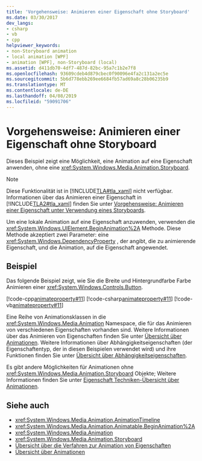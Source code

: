 ```yaml
---
title: 'Vorgehensweise: Animieren einer Eigenschaft ohne Storyboard'
ms.date: 03/30/2017
dev_langs:
- csharp
- vb
- cpp
helpviewer_keywords:
- non-Storyboard animation
- local animation [WPF]
- animation [WPF], non-Storyboard (local)
ms.assetid: d411db70-4df7-487d-82bc-95a7c1b2e7f8
ms.openlocfilehash: 93609cdeb4d879cbec0f90096e4fa2c131a2ec5e
ms.sourcegitcommit: 5b6d778ebb269ee6684fb57ad69a8c28b06235b9
ms.translationtype: MT
ms.contentlocale: de-DE
ms.lasthandoff: 04/08/2019
ms.locfileid: "59091706"
---
```

# <a name="how-to-animate-a-property-without-using-a-storyboard"></a>Vorgehensweise: Animieren einer Eigenschaft ohne Storyboard
Dieses Beispiel zeigt eine Möglichkeit, eine Animation auf eine Eigenschaft anwenden, ohne eine <xref:System.Windows.Media.Animation.Storyboard>.  
  
> [!NOTE]
>  Diese Funktionalität ist in [!INCLUDE[TLA#tla_xaml](../../../../includes/tlasharptla-xaml-md.md)] nicht verfügbar. Informationen über das Animieren einer Eigenschaft in [!INCLUDE[TLA2#tla_xaml](../../../../includes/tla2sharptla-xaml-md.md)] finden Sie unter [Vorgehensweise: Animieren einer Eigenschaft unter Verwendung eines Storyboards](how-to-animate-a-property-by-using-a-storyboard.md).  
  
 Um eine lokale Animation auf eine Eigenschaft anzuwenden, verwenden die <xref:System.Windows.UIElement.BeginAnimation%2A> Methode. Diese Methode akzeptiert zwei Parameter: eine <xref:System.Windows.DependencyProperty> , der angibt, die zu animierende Eigenschaft, und die Animation, auf die Eigenschaft angewendet.  
  
## <a name="example"></a>Beispiel  
 Das folgende Beispiel zeigt, wie Sie die Breite und Hintergrundfarbe Farbe Animieren einer <xref:System.Windows.Controls.Button>.  
  
 [!code-cpp[animateproperty#11](~/samples/snippets/cpp/VS_Snippets_Wpf/animateproperty/CPP/LocalAnimationExample.cpp#11)]
 [!code-csharp[animateproperty#11](~/samples/snippets/csharp/VS_Snippets_Wpf/animateproperty/CSharp/LocalAnimationExample.cs#11)]
 [!code-vb[animateproperty#11](~/samples/snippets/visualbasic/VS_Snippets_Wpf/animateproperty/VisualBasic/LocalAnimationExample.vb#11)]  
  
 Eine Reihe von Animationsklassen in die <xref:System.Windows.Media.Animation> Namespace, die für das Animieren von verschiedenen Eigenschaften vorhanden sind. Weitere Informationen über das Animieren von Eigenschaften finden Sie unter [Übersicht über Animationen](animation-overview.md). Weitere Informationen über Abhängigkeitseigenschaften (der Eigenschaftentyp, der in diesen Beispielen verwendet wird) und ihre Funktionen finden Sie unter [Übersicht über Abhängigkeitseigenschaften](../advanced/dependency-properties-overview.md).  
  
 Es gibt andere Möglichkeiten für Animationen ohne <xref:System.Windows.Media.Animation.Storyboard> Objekte; Weitere Informationen finden Sie unter [Eigenschaft Techniken-Übersicht über Animationen](property-animation-techniques-overview.md).  
  
## <a name="see-also"></a>Siehe auch

- <xref:System.Windows.Media.Animation.AnimationTimeline>
- <xref:System.Windows.Media.Animation.Animatable.BeginAnimation%2A>
- <xref:System.Windows.Media.Animation>
- <xref:System.Windows.Media.Animation.Storyboard>
- [Übersicht über die Verfahren zur Animation von Eigenschaften](property-animation-techniques-overview.md)
- [Übersicht über Animationen](animation-overview.md)
